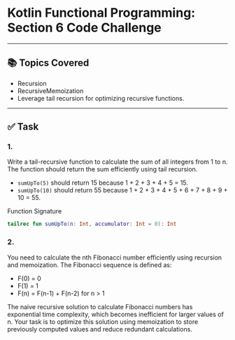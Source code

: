 # Kotlin Functional Programming: Section 6 Code Challenge

---

## 📚 Topics Covered

- Recursion
- RecursiveMemoization
- Leverage tail recursion for optimizing recursive functions.
---

## ✅ Task

### 1. 
Write a tail-recursive function to calculate the sum of all integers from 1 to n. The function should return the sum efficiently using tail recursion.
- `sumUpTo(5)` should return 15 because 1 + 2 + 3 + 4 + 5 = 15. 
- `sumUpTo(10)` should return 55 because 1 + 2 + 3 + 4 + 5 + 6 + 7 + 8 + 9 + 10 = 55.

Function Signature 
```kotlin
tailrec fun sumUpTo(n: Int, accumulator: Int = 0): Int
```

### 2. 
You need to calculate the nth Fibonacci number efficiently using recursion and memoization. The Fibonacci sequence is defined as:
- F(0) = 0 
- F(1) = 1 
- F(n) = F(n-1) + F(n-2) for n > 1

The naive recursive solution to calculate Fibonacci numbers has exponential time complexity, which becomes inefficient for larger values of n. Your task is to optimize this solution using memoization to store previously computed values and reduce redundant calculations.


